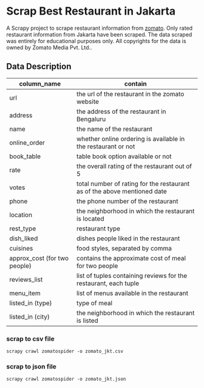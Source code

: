 # Scrap Best Restaurant in Jakarta

A Scrapy project to scrape restaurant information from [zomato](https://www.zomato.com/jakarta/best-restaurants). Only rated restaurant information from Jakarta have been scraped. The data scraped was entirely for educational purposes only. All copyrights for the data is owned by Zomato Media Pvt. Ltd..

## Data Description

**column_name** | **contain** 
-------------|------------------
url          | the url of the restaurant in the zomato website
address      | the address of the restaurant in Bengaluru
name         | the name of the restaurant
online_order | whether online ordering is available in the restaurant or not
book_table   | table book option available or not
rate         | the overall rating of the restaurant out of 5
votes        | total number of rating for the restaurant as of the above mentioned date
phone        | the phone number of the restaurant
location     | the neighborhood in which the restaurant is located
rest_type    | restaurant type
dish_liked   | dishes people liked in the restaurant
cuisines     | food styles, separated by comma
approx_cost (for two people) | contains the approximate cost of meal for two people
reviews_list | list of tuples containing reviews for the restaurant, each tuple
menu_item    | list of menus available in the restaurant
listed_in (type)    | type of meal
listed_in (city)   | the neighborhood in which the restaurant is listed

### scrap to csv file
```
scrapy crawl zomatospider -o zomato_jkt.csv
```

### scrap to json file
```
scrapy crawl zomatospider -o zomato_jkt.json
```
